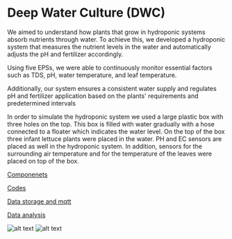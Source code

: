 # Deep Water Culture (DWC)
We aimed to understand how plants that grow in hydroponic systems absorb nutrients through water. To achieve this, we developed a hydroponic system that measures the nutrient levels in the water and automatically adjusts the pH and fertilizer accordingly.

Using five EPSs, we were able to continuously monitor essential factors such as TDS, pH, water temperature, and leaf temperature.

Additionally, our system ensures a consistent water supply and regulates pH and fertilizer application based on the plants' requirements and predetermined intervals

In order to simulate the hydroponic system we used a large plastic box with three holes on the top. This box is filled with water gradually with a hose connected to a floater which indicates the water level. On the top of the box three infant lettuce plants were placed in the water. PH and EC sensors are placed as well in the hydroponic system. In addition, sensors for the surrounding air temperature and for the temperature of the leaves were placed on top of the box. 

[Componenets](Components.md)

[Codes](Codes)

[Data storage and mqtt](Thingspeak+Mqtt)

[Data analysis](Data_analysis)

![alt text](https://github.com/OdedHol/agrotech/blob/main/image.png)
![alt text]([https://github.com/OdedHol/agrotech/blob/main/image.png](https://github.com/OdedHol/agrotech/blob/main/WhatsApp%20Image%202023-06-28%20at%2012.34.05.jpeg)https://github.com/OdedHol/agrotech/blob/main/WhatsApp%20Image%202023-06-28%20at%2012.34.05.jpeg)
